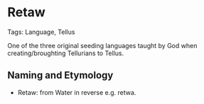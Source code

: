 # Retaw

Tags: Language, Tellus

One of the three original seeding languages taught by God when creating/broughting Tellurians to Tellus.

## Naming and Etymology

* Retaw: from Water in reverse e.g. retwa.